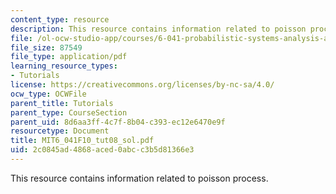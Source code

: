 ```yaml
---
content_type: resource
description: This resource contains information related to poisson process.
file: /ol-ocw-studio-app/courses/6-041-probabilistic-systems-analysis-and-applied-probability-fall-2010/2c0845ad4868aced0abcc3b5d81366e3_MIT6_041F10_tut08_sol.pdf
file_size: 87549
file_type: application/pdf
learning_resource_types:
- Tutorials
license: https://creativecommons.org/licenses/by-nc-sa/4.0/
ocw_type: OCWFile
parent_title: Tutorials
parent_type: CourseSection
parent_uid: 8d6aa3ff-4c7f-8b04-c393-ec12e6470e9f
resourcetype: Document
title: MIT6_041F10_tut08_sol.pdf
uid: 2c0845ad-4868-aced-0abc-c3b5d81366e3
---
```

This resource contains information related to poisson process.